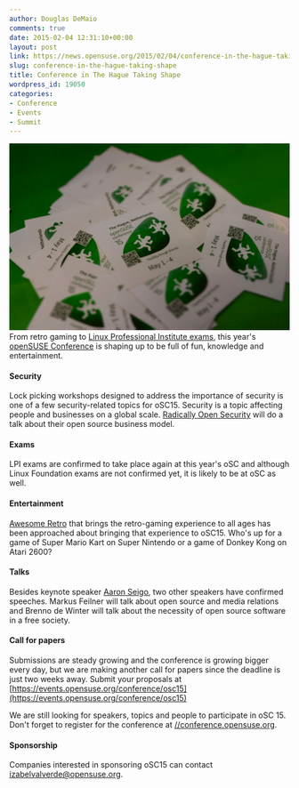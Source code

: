 ```yaml
---
author: Douglas DeMaio
comments: true
date: 2015-02-04 12:31:10+00:00
layout: post
link: https://news.opensuse.org/2015/02/04/conference-in-the-hague-taking-shape/
slug: conference-in-the-hague-taking-shape
title: Conference in The Hague Taking Shape
wordpress_id: 19050
categories:
- Conference
- Events
- Summit
---
```


[![](/wp-content/uploads/2015/02/DSC_0464.jpg)](/wp-content/uploads/2015/02/DSC_0464.jpg)From retro gaming to [Linux Professional Institute exams](//www.lpi.org/linux-certifications), this year's [openSUSE Conference](https://events.opensuse.org/conference/osc15) is shaping up to be full of fun, knowledge and entertainment.


#### Security


Lock picking workshops designed to address the importance of security is one of a few security-related topics for oSC15. Security is a topic affecting people and businesses on a global scale. [Radically Open Security](https://radicallyopensecurity.com/) will do a talk about their open source business model.

<!-- more -->


#### Exams


LPI exams are confirmed to take place again at this year's oSC and although Linux Foundation exams are not confirmed yet, it is likely to be at oSC as well.


#### Entertainment


[Awesome Retro](//awesomeretro.org/) that brings the retro-gaming experience to all ages has been approached about bringing that experience to oSC15. Who's up for a game of Super Mario Kart on Super Nintendo or a game of Donkey Kong on Atari 2600?


#### Talks


Besides keynote speaker [Aaron Seigo](//en.wikipedia.org/wiki/Aaron_Seigo), two other speakers have confirmed speeches. Markus Feilner will talk about open source and media relations and Brenno de Winter will talk about the necessity of open source software in a free society.


#### Call for papers


Submissions are steady growing and the conference is growing bigger every day, but we are making another call for papers since the deadline is just two weeks away. Submit your proposals at [https://events.opensuse.org/conference/osc15](https://events.opensuse.org/conference/osc15)

We are still looking for speakers, topics and people to participate in oSC 15. Don't forget to register for the conference at [//conference.opensuse.org](//conference.opensuse.org/).


#### Sponsorship


Companies interested in sponsoring oSC15 can contact [izabelvalverde@opensuse.org](mailto:izabelvalverde@opensuse.org).
